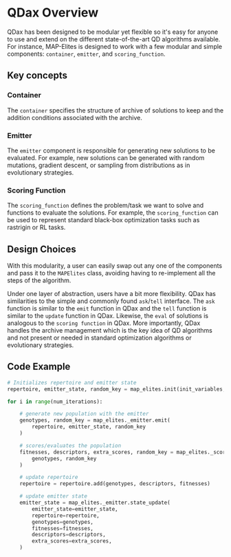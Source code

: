 # QDax Overview

QDax has been designed to be modular yet flexible so it's easy for anyone to use and extend on the different state-of-the-art QD algorithms available.
For instance, MAP-Elites is designed to work with a few modular and simple components: `container`, `emitter`, and `scoring_function`.

## Key concepts
### Container
The `container` specifies the structure of archive of solutions to keep and the addition conditions associated with the archive.

### Emitter
The `emitter` component is responsible for generating new solutions to be evaluated. For example, new solutions can be generated with random mutations, gradient descent, or sampling from distributions as in evolutionary strategies.

### Scoring Function
The `scoring_function` defines the problem/task we want to solve and functions to evaluate the solutions. For example, the `scoring_function` can be used to represent standard black-box optimization tasks such as rastrigin or RL tasks.

## Design Choices
With this modularity, a user can easily swap out any one of the components and pass it to the `MAPElites` class, avoiding having to re-implement all the steps of the algorithm.

Under one layer of abstraction, users have a bit more flexibility. QDax has similarities to the simple and commonly found `ask`/`tell` interface. The `ask` function is similar to the `emit` function in QDax and the `tell` function is similar to the `update` function in QDax. Likewise, the `eval` of solutions is analogous to the `scoring function` in QDax.
More importantly, QDax handles the archive management which is the key idea of QD algorithms and not present or needed in standard optimization algorithms or evolutionary strategies.

## Code Example
```python
# Initializes repertoire and emitter state
repertoire, emitter_state, random_key = map_elites.init(init_variables, centroids, random_key)

for i in range(num_iterations):

    # generate new population with the emitter
    genotypes, random_key = map_elites._emitter.emit(
        repertoire, emitter_state, random_key
    )

    # scores/evaluates the population
    fitnesses, descriptors, extra_scores, random_key = map_elites._scoring_function(
        genotypes, random_key
    )

    # update repertoire
    repertoire = repertoire.add(genotypes, descriptors, fitnesses)

    # update emitter state
    emitter_state = map_elites._emitter.state_update(
        emitter_state=emitter_state,
        repertoire=repertoire,
        genotypes=genotypes,
        fitnesses=fitnesses,
        descriptors=descriptors,
        extra_scores=extra_scores,
    )
```
